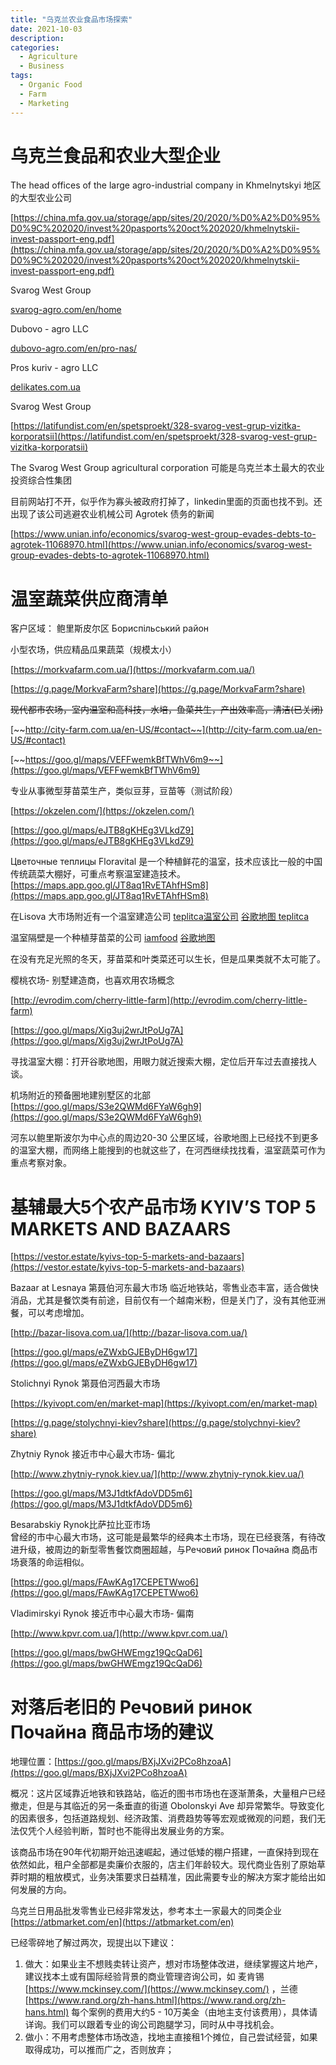 ```yaml
---
title: "乌克兰农业食品市场探索"
date: 2021-10-03
description: 
categories:
  - Agriculture
  - Business
tags:
  - Organic Food
  - Farm
  - Marketing
---
```



# 乌克兰食品和农业大型企业

The head offices of the large agro-industrial company in Khmelnytskyi 地区的大型农业公司

[https://china.mfa.gov.ua/storage/app/sites/20/2020/%D0%A2%D0%95%D0%9C%202020/invest%20pasports%20oct%202020/khmelnytskii-invest-passport-eng.pdf](https://china.mfa.gov.ua/storage/app/sites/20/2020/%D0%A2%D0%95%D0%9C%202020/invest%20pasports%20oct%202020/khmelnytskii-invest-passport-eng.pdf)

Svarog West Group

[svarog-agro.com/en/home](http://svarog-agro.com/en/home)

Dubovo - agro LLC

[dubovo-agro.com/en/pro-nas/](http://dubovo-agro.com/en/pro-nas/)

Pros kuriv - agro LLC

[delikates.com.ua](http://delikates.com.ua/)

Svarog West Group

[https://latifundist.com/en/spetsproekt/328-svarog-vest-grup-vizitka-korporatsii](https://latifundist.com/en/spetsproekt/328-svarog-vest-grup-vizitka-korporatsii)

The Svarog West Group agricultural corporation 可能是乌克兰本土最大的农业投资综合性集团

目前网站打不开，似乎作为寡头被政府打掉了，linkedin里面的页面也找不到。还出现了该公司逃避农业机械公司 Agrotek 债务的新闻

[https://www.unian.info/economics/svarog-west-group-evades-debts-to-agrotek-11068970.html](https://www.unian.info/economics/svarog-west-group-evades-debts-to-agrotek-11068970.html)

# 温室蔬菜**供应商清单**

客户区域： 鲍里斯皮尔区 Бориспільський район

小型农场，供应精品瓜果蔬菜（规模太小）

[https://morkvafarm.com.ua/](https://morkvafarm.com.ua/)

[https://g.page/MorkvaFarm?share](https://g.page/MorkvaFarm?share)

~~现代都市农场，室内温室和高科技，水培，鱼菜共生，产出效率高，清洁(已关闭)~~

[~~http://city-farm.com.ua/en-US/#contact~~](http://city-farm.com.ua/en-US/#contact)

[~~https://goo.gl/maps/VEFFwemkBfTWhV6m9~~](https://goo.gl/maps/VEFFwemkBfTWhV6m9)

专业从事微型芽苗菜生产，类似豆芽，豆苗等（测试阶段）

[https://okzelen.com/](https://okzelen.com/)

[https://goo.gl/maps/eJTB8gKHEg3VLkdZ9](https://goo.gl/maps/eJTB8gKHEg3VLkdZ9)

Цветочные теплицы Floravital 是一个种植鲜花的温室，技术应该比一般的中国传统蔬菜大棚好，可重点考察温室建造技术。
[https://maps.app.goo.gl/JT8aq1RvETAhfHSm8](https://maps.app.goo.gl/JT8aq1RvETAhfHSm8)

在Lisova 大市场附近有一个温室建造公司
[teplitca温室公司](https://teplitca.com.ua/)
[谷歌地图 teplitca](https://g.page/teplitcakiev?share)

温室隔壁是一个种植芽苗菜的公司
[iamfood](http://iamfood.pp.ua/)
[谷歌地图](https://goo.gl/maps/u7AGGQivy8heN5RZ7)

在没有充足光照的冬天，芽苗菜和叶类菜还可以生长，但是瓜果类就不太可能了。

樱桃农场- 别墅建造商，也喜欢用农场概念

[http://evrodim.com/cherry-little-farm](http://evrodim.com/cherry-little-farm)

[https://goo.gl/maps/Xig3uj2wrJtPoUg7A](https://goo.gl/maps/Xig3uj2wrJtPoUg7A)

寻找温室大棚：打开谷歌地图，用眼力就近搜索大棚，定位后开车过去直接找人谈。

机场附近的预备圈地建别墅区的北部 [https://goo.gl/maps/S3e2QWMd6FYaW6gh9](https://goo.gl/maps/S3e2QWMd6FYaW6gh9)

河东以鲍里斯波尔为中心点的周边20-30 公里区域，谷歌地图上已经找不到更多的温室大棚，而网络上能搜到的也就这些了，在河西继续找找看，温室蔬菜可作为重点考察对象。

# 基辅最大5个农产品市场 KYIV’S TOP 5 MARKETS AND BAZAARS

[https://vestor.estate/kyivs-top-5-markets-and-bazaars](https://vestor.estate/kyivs-top-5-markets-and-bazaars)

Bazaar at Lesnaya 第聂伯河东最大市场
临近地铁站，零售业态丰富，适合做快消品，尤其是餐饮类有前途，目前仅有一个越南米粉，但是关门了，没有其他亚洲餐，可以考虑增加。

[http://bazar-lisova.com.ua/](http://bazar-lisova.com.ua/)

[https://goo.gl/maps/eZWxbGJEByDH6gw17](https://goo.gl/maps/eZWxbGJEByDH6gw17)

Stolichnyi Rynok 第聂伯河西最大市场

[https://kyivopt.com/en/market-map](https://kyivopt.com/en/market-map)

[https://g.page/stolychnyi-kiev?share](https://g.page/stolychnyi-kiev?share)

Zhytniy Rynok 接近市中心最大市场- 偏北

[http://www.zhytniy-rynok.kiev.ua/](http://www.zhytniy-rynok.kiev.ua/)

[https://goo.gl/maps/M3J1dtkfAdoVDD5m6](https://goo.gl/maps/M3J1dtkfAdoVDD5m6)

Besarabskiy Rynok比萨拉比亚市场  
曾经的市中心最大市场，这可能是最繁华的经典本土市场，现在已经衰落，有待改进升级，被周边的新型零售餐饮商圈超越，与Речовий ринок Почайна 商品市场衰落的命运相似。

[https://goo.gl/maps/FAwKAg17CEPETWwo6](https://goo.gl/maps/FAwKAg17CEPETWwo6)

Vladimirskyi Rynok 接近市中心最大市场- 偏南

[http://www.kpvr.com.ua/](http://www.kpvr.com.ua/)

[https://goo.gl/maps/bwGHWEmgz19QcQaD6](https://goo.gl/maps/bwGHWEmgz19QcQaD6)

# **对落后老旧的 Речовий ринок Почайна 商品市场的建议**

地理位置：[https://goo.gl/maps/BXjJXvi2PCo8hzoaA](https://goo.gl/maps/BXjJXvi2PCo8hzoaA)

概况：这片区域靠近地铁和铁路站，临近的图书市场也在逐渐萧条，大量租户已经撤走，但是与其临近的另一条垂直的街道 Obolonskyi Ave 却异常繁华。导致变化的因素很多，包括道路规划、经济政策、消费趋势等等宏观或微观的问题，我们无法仅凭个人经验判断，暂时也不能得出发展业务的方案。

该商品市场在90年代初期开始迅速崛起，通过低矮的棚户搭建，一直保持到现在依然如此，租户全部都是卖廉价衣服的，店主们年龄较大。现代商业告别了原始草莽时期的粗放模式，业务决策要求日益精准，因此需要专业的解决方案才能给出如何发展的方向。

乌克兰日用品批发零售业已经非常发达，参考本土一家最大的同类企业 [https://atbmarket.com/en](https://atbmarket.com/en)

已经零碎地了解过两次，现提出以下建议：

1. 做大：如果业主不想贱卖转让资产，想对市场整体改进，继续掌握这片地产，建议找本土或有国际经验背景的商业管理咨询公司，如
麦肯锡[https://www.mckinsey.com/](https://www.mckinsey.com/) ，兰德[https://www.rand.org/zh-hans.html](https://www.rand.org/zh-hans.html) 
每个案例的费用大约5 - 10万美金（由地主支付该费用），具体请详询。我们可以跟着专业的询公司跑腿学习，同时从中寻找机会。
2. 做小：不用考虑整体市场改造，找地主直接租1个摊位，自己尝试经营，如果取得成功，可以推而广之，否则放弃；
